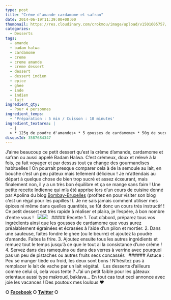 ```yaml
---
type: post
title: "Crème d'amande cardamome et safran"
date: 2014-06-19T11:39:00+00:00
thumbnail: https://res.cloudinary.com/crokmou/image/upload/v1501605757/creme-amande-badam-halwa-cardamome-safran-73x110_ue6cue.jpg
categories: 
  - Desserts
tags: 
  - amande
  - badam halwa
  - cardamome
  - creme
  - creme amande
  - creme dessert
  - dessert
  - dessert indien
  - epice
  - ghee
  - inde
  - indien
  - lait
ingredient_qty: 
  - Pour 4 personnes
ingredient_temps: 
  - 'Préparation : 5 min / Cuisson : 10 minutes'
ingredient_textarea: |
  - |
  > * 125g de poudre d'amandes> * 5 gousses de cardamome> * 50g de sucre> * 250ml de lait demi-écrémé> * 0,05g de safran en poudre (soit 1/2 capsule)> * 1 càs de ghee (ou éventuellement de beurre)> * 1 càs d'eau de rose (facultatif)
disqusId: 3587684347
---
```


J’aime beaucoup ce petit dessert qu’est la crème d’amande, cardamome et safran ou aussi appelé Badam Halwa. C’est crémeux, doux et relevé à la fois, ça fait voyager et par dessus tout ça change des gourmandises habituelles ! On pourrait presque comparer cela à de la semoule au lait, en bouche c’est un peu pâteux mais tellement délicieux ! Je m’attendais au départ à quelque chose de bien trop sucré et assez écœurant, mais finalement non, il y a un très bon équilibre et ça se mange sans faim ! Une petite recette Indienne qui m’a été apprise lors d’un cours de cuisine donné par Apolina du blog [Bombay-Bruxelles](http://bombay-bruxelles.blogspot.fr/) (profitez en pour visiter son blog c’est un régal pour les papilles !). Je ne sais jamais comment utiliser mes épices ni même dans quelles quantités, se fût donc un cours très instructif ! Ce petit dessert est très rapide à réaliser et plaira, je l’espère, à bon nombre d’entre vous !   ![](https://res.cloudinary.com/crokmou/image/upload/v1501605762/creme-amande-badam-halwa-cardamome-safran-2_r8wyxz.jpg)![](https://res.cloudinary.com/crokmou/image/upload/v1501605758/creme-amande-badam-halwa-cardamome-safran-1_vja0fu.jpg)   ##### Recette 1\. Tout d’abord, préparez tous vos ingrédients ainsi que les gousses de cardamome que vous aurez préalablement égrainées et écrasées à l’aide d’un pilon et mortier. 2\. Dans une sauteuse, faites fondre le ghee (ou le beurre) et ajoutez la poudre d’amande. Faites la frire. 3\. Ajoutez ensuite tous les autres ingrédients et remuez tout le temps jusqu’à ce que le tout ai la consistance d’une crème ! 4\. Servez dans des ramequins ou dans des verres à verrine avec pourquoi pas un peu de pistaches ou autres fruits secs concassés   ###### Astuce : Peu se manger tiède ou froid, les deux sont bons ! N’hésitez pas à remplacer le lait de vache par un lait végétal.   Les desserts d’ailleurs comme celui ci, cela vous tente ? J’ai un petit faible pour les gâteaux orientaux aussi type makroud, baklava… En tout cas tout ceci annonce avec joie les vacances ! Des poutoux mes loulous ❤  

**○ [Facebook](https://www.facebook.com/crokmou.blog) ○ [Twitter](https://twitter.com/Crokmou) ○**